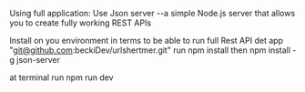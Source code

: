 Using full application:
Use Json server --a simple Node.js server that allows you to create fully working REST APIs

Install on you environment in terms to be able to run full Rest API
det app "git@github.com:beckiDev/urlshertmer.git"
run npm install
then
npm install -g json-server

at terminal run npm run dev
